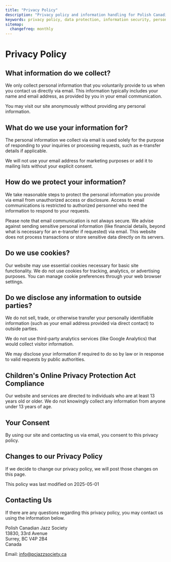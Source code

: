 ```yaml
---
title: "Privacy Policy"
description: "Privacy policy and information handling for Polish Canadian Jazz Society"
keywords: privacy policy, data protection, information security, personal data, Polish Canadian Jazz Society
sitemap:
  changefreq: monthly
---
```


# Privacy Policy

## What information do we collect?

We only collect personal information that you voluntarily provide to us when you contact us directly via email. This information typically includes your name and email address, as provided by you in your email communication.

You may visit our site anonymously without providing any personal information.

## What do we use your information for?

The personal information we collect via email is used solely for the purpose of responding to your inquiries or processing requests, such as e-transfer details if applicable.

We will not use your email address for marketing purposes or add it to mailing lists without your explicit consent.

## How do we protect your information?

We take reasonable steps to protect the personal information you provide via email from unauthorized access or disclosure. Access to email communications is restricted to authorized personnel who need the information to respond to your requests.

Please note that email communication is not always secure. We advise against sending sensitive personal information (like financial details, beyond what is necessary for an e-transfer if requested) via email. This website does not process transactions or store sensitive data directly on its servers.

## Do we use cookies?

Our website may use essential cookies necessary for basic site functionality. We do not use cookies for tracking, analytics, or advertising purposes. You can manage cookie preferences through your web browser settings.

## Do we disclose any information to outside parties?

We do not sell, trade, or otherwise transfer your personally identifiable information (such as your email address provided via direct contact) to outside parties.

We do not use third-party analytics services (like Google Analytics) that would collect visitor information.

We may disclose your information if required to do so by law or in response to valid requests by public authorities.

## Children's Online Privacy Protection Act Compliance

Our website and services are directed to individuals who are at least 13 years old or older. We do not knowingly collect any information from anyone under 13 years of age.

## Your Consent

By using our site and contacting us via email, you consent to this privacy policy.

## Changes to our Privacy Policy

If we decide to change our privacy policy, we will post those changes on this page.

This policy was last modified on 2025-05-01

## Contacting Us

If there are any questions regarding this privacy policy, you may contact us using the information below.

Polish Canadian Jazz Society<br>
13830, 33rd Avenue<br>
Surrey, BC V4P 2B4<br>
Canada

Email: info@pcjazzsociety.ca
